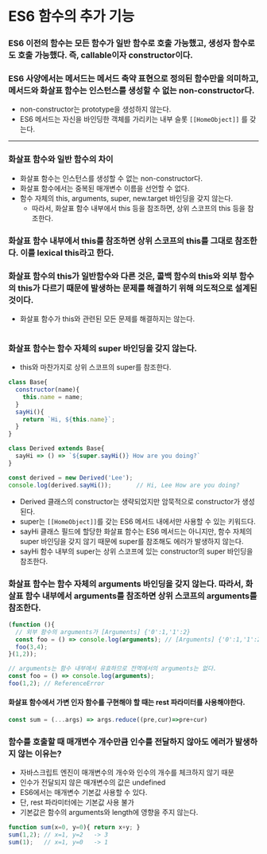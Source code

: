 
# ES6 함수의 추가 기능

### ES6 이전의 함수는 모든 함수가 일반 함수로 호출 가능했고, 생성자 함수로도 호출 가능했다. 즉, callable이자 constructor이다.

### ES6 사양에서는 메서드는 메서드 축약 표현으로 정의된 함수만을 의미하고, 메서드와 화살표 함수는 인스턴스를 생성할 수 없는 non-constructor다.
  - non-constructor는 prototype을 생성하지 않는다.
  - ES6 메서드는 자신을 바인딩한 객체를 가리키는 내부 슬롯 `[[HomeObject]]` 를 갖는다.
---

### 화살표 함수와 일반 함수의 차이
  - 화살표 함수는 인스턴스를 생성할 수 없는 non-constructor다.
  - 화살표 함수에서는 중복된 매개변수 이름을 선언할 수 없다.
  - 함수 자체의 this, arguments, super, new.target 바인딩을 갖지 않는다.
    - 따라서, 화살표 함수 내부에서 this 등을 참조하면, 상위 스코프의 this 등을 참조한다.

### 화살표 함수 내부에서 this를 참조하면 상위 스코프의 this를 그대로 참조한다. 이를 lexical this라고 한다.

### 화살표 함수의 this가 일반함수와 다른 것은, 콜백 함수의 this와 외부 함수의 this가 다르기 때문에 발생하는 문제를 해결하기 위해 의도적으로 설계된 것이다.
  - 화살표 함수가 this와 관련된 모든 문제를 해결하지는 않는다.
  ```javascript
  ```


### 화살표 함수는 함수 자체의 super 바인딩을 갖지 않는다.
  - this와 마찬가지로 상위 스코프의 super를 참조한다.
  ```javascript
  class Base{
    constructor(name){
      this.name = name;
    }
    sayHi(){
      return `Hi, ${this.name}`;
    }
  }

  class Derived extends Base{
    sayHi => () => `${super.sayHi()} How are you doing?`
  }

  const derived = new Derived('Lee');
  console.log(derived.sayHi());       // Hi, Lee How are you doing?
  ```
  -  Derived 클래스의 constructor는 생략되었지만 암묵적으로 constructor가 생성된다.
  - super는 `[[HomeObject]]`를 갖는 ES6 메서드 내에서만 사용할 수 있는 키워드다.
  - sayHi 클래스 필드에 할당한 화살표 함수는 ES6 메서드는 아니지만, 함수 자체의 super 바인딩을 갖지 않기 때문에 super를 참조해도 에러가 발생하지 않는다.
  - sayHi 함수 내부의 super는 상위 스코프에 있는 constructor의 super 바인딩을 참조한다.

### 화살표 함수는 함수 자체의 arguments 바인딩을 갖지 않는다. 따라서, 화살표 함수 내부에서 arguments를 참조하면 상위 스코프의 arguments를 참조한다.
  ```javascript
  (function (){
    // 외부 함수의 arguments가 [Arguments] {'0':1,'1':2}
    const foo = () => console.log(arguments); // [Arguments] {'0':1,'1':2}
    foo(3,4);
  }(1,2));

  // arguments는 함수 내부에서 유효하므로 전역에서의 arguments는 없다.
  const foo = () => console.log(arguments);
  foo(1,2); // ReferenceError
  ```

#### 화살표 함수에서 가변 인자 함수를 구현해야 할 때는 rest 파라미터를 사용해야한다.
  ```javascript
  const sum = (...args) => args.reduce((pre,cur)=>pre+cur)
  ```

### 함수를 호출할 때 매개변수 개수만큼 인수를 전달하지 않아도 에러가 발생하지 않는 이유는?
  - 자바스크립트 엔진이 매개변수의 개수와 인수의 개수를 체크하지 않기 때문
  - 인수가 전달되지 않은 매개변수의 값은 undefined
  - ES6에서는 매개변수 기본값 사용할 수 있다.
  - 단, rest 파라미터에는 기본값 사용 불가
  - 기본값은 함수의 arguments와 length에 영향을 주지 않는다.
  ```javascript
  function sum(x=0, y=0){ return x+y; }
  sum(1,2); // x=1, y=2   -> 3
  sum(1);   // x=1, y=0   -> 1
  ```

